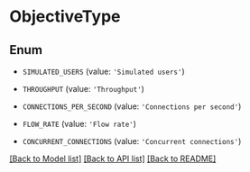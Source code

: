 # ObjectiveType


## Enum

* `SIMULATED_USERS` (value: `'Simulated users'`)

* `THROUGHPUT` (value: `'Throughput'`)

* `CONNECTIONS_PER_SECOND` (value: `'Connections per second'`)

* `FLOW_RATE` (value: `'Flow rate'`)

* `CONCURRENT_CONNECTIONS` (value: `'Concurrent connections'`)

[[Back to Model list]](../README.md#documentation-for-models) [[Back to API list]](../README.md#documentation-for-api-endpoints) [[Back to README]](../README.md)


